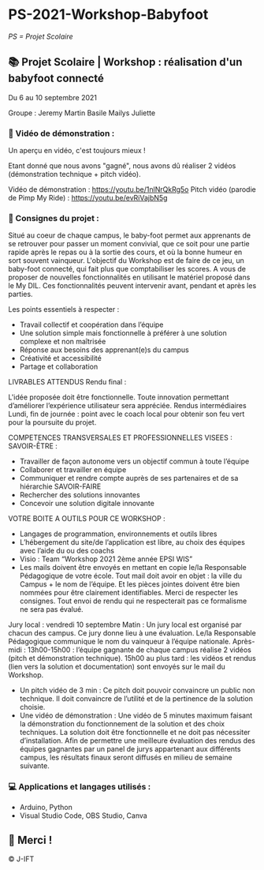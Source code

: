 # PS-2021-Workshop-Babyfoot

*PS = Projet Scolaire*

## 📚 Projet Scolaire | Workshop : réalisation d'un babyfoot connecté

Du 6 au 10 septembre 2021

Groupe : Jeremy Martin Basile Mailys Juliette

### 📎 Vidéo de démonstration :

Un aperçu en vidéo, c'est toujours mieux !

Etant donné que nous avons "gagné", nous avons dû réaliser 2 vidéos (démonstration technique + pitch vidéo).

Vidéo de démonstration : https://youtu.be/1nlNrQkRg5o
Pitch vidéo (parodie de Pimp My Ride) : https://youtu.be/evRiVajbN5g

### 📌 Consignes du projet :

Situé au coeur de chaque campus, le baby-foot permet aux apprenants de se retrouver pour passer un moment convivial, que ce soit pour une partie rapide après le repas ou à la sortie des cours, et où la bonne humeur en sort souvent vainqueur.
L'objectif du Workshop est de faire de ce jeu, un baby-foot connecté, qui fait plus que comptabiliser les scores.
A vous de proposer de nouvelles fonctionnalités en utilisant le matériel proposé dans le My DIL. Ces fonctionnalités peuvent intervenir avant, pendant et après les parties.

Les points essentiels à respecter :
- Travail collectif et coopération dans l’équipe
- Une solution simple mais fonctionnelle à préférer à une
solution complexe et non maîtrisée
- Réponse aux besoins des apprenant(e)s du campus
- Créativité et accessibilité
- Partage et collaboration

LIVRABLES ATTENDUS
Rendu final :

L'idée proposée doit être fonctionnelle.
Toute innovation permettant d’améliorer l’expérience utilisateur sera appréciée.
Rendus intermédiaires
Lundi, fin de journée : point avec le coach local pour obtenir son feu vert pour la poursuite du projet.

COMPETENCES TRANSVERSALES ET PROFESSIONNELLES VISEES :
SAVOIR-ÊTRE :

- Travailler de façon autonome vers un objectif commun à toute l’équipe
- Collaborer et travailler en équipe
- Communiquer et rendre compte auprès de ses partenaires et de sa hiérarchie
SAVOIR-FAIRE
- Rechercher des solutions innovantes
- Concevoir une solution digitale innovante

VOTRE BOITE A OUTILS POUR CE WORKSHOP :

- Langages de programmation, environnements et outils libres
- L’hébergement du site/de l’application est libre, au choix des équipes avec l’aide du ou des coachs
- Visio : Team “Workshop 2021 2ème année EPSI WIS”
- Les mails doivent être envoyés en mettant en copie le/la Responsable Pédagogique de votre école. Tout mail doit avoir en objet : la ville du Campus + le nom de l’équipe. Et les pièces jointes doivent être bien nommées pour être clairement identifiables.
Merci de respecter les consignes. Tout envoi de rendu qui ne respecterait pas ce formalisme ne sera pas évalué.

Jury local : vendredi 10 septembre
Matin :
Un jury local est organisé par chacun des campus. Ce jury donne lieu à une évaluation.
Le/la Responsable Pédagogique communique le nom du vainqueur à l’équipe nationale.
Après-midi :
13h00-15h00 : l’équipe gagnante de chaque campus réalise 2 vidéos (pitch et démonstration technique).
15h00 au plus tard : les vidéos et rendus (lien vers la solution et documentation) sont envoyés sur le mail du Workshop.
- Un pitch vidéo de 3 min : Ce pitch doit pouvoir convaincre un public non technique. Il doit convaincre de l’utilité et de la pertinence de la solution choisie.
- Une vidéo de démonstration : Une vidéo de 5 minutes maximum faisant la démonstration du fonctionnement de la solution et des choix techniques.
La solution doit être fonctionnelle et ne doit pas nécessiter d’installation.
Afin de permettre une meilleure évaluation des rendus des équipes gagnantes par un panel de jurys appartenant aux différents campus, les résultats finaux seront diffusés en milieu de semaine suivante.


### 💻 Applications et langages utilisés :

+ Arduino, Python
+ Visual Studio Code, OBS Studio, Canva




## 🌸 Merci !
© J-IFT
